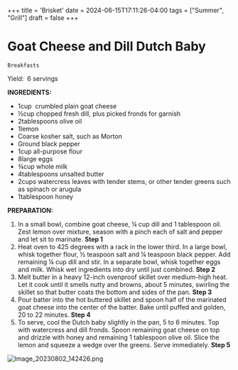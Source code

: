 +++
title = 'Brisket'
date = 2024-06-15T17:11:26-04:00
tags = ["Summer", "Grill"]
draft = false
+++
# Goat Cheese and Dill Dutch Baby

`Breakfasts`

Yield:  6 servings

**INGREDIENTS:**

- 1cup  crumbled plain goat cheese
- ½cup chopped fresh dill, plus picked fronds for garnish
- 2tablespoons olive oil
- 1lemon
- Coarse kosher salt, such as Morton
- Ground black pepper
- 1cup all-purpose flour
- 8large eggs
- ¾cup whole milk
- 4tablespoons unsalted butter
- 2cups watercress leaves with tender stems, or other tender greens such as spinach or arugula
- 1tablespoon honey

**PREPARATION:**

1. In a small bowl, combine goat cheese, ¼ cup dill and 1 tablespoon oil. Zest lemon over mixture, season with a pinch each of salt and pepper and let sit to marinate.
    **Step 1**
2. Heat oven to 425 degrees with a rack in the lower third. In a large bowl, whisk together flour, ½ teaspoon salt and ¼ teaspoon black pepper. Add remaining ¼ cup dill and stir. In a separate bowl, whisk together eggs and milk. Whisk wet ingredients into dry until just combined.
    **Step 2**
3. Melt butter in a heavy 12-inch ovenproof skillet over medium-high heat. Let it cook until it smells nutty and browns, about 5 minutes, swirling the skillet so that butter coats the bottom and sides of the pan.
    **Step 3**
4. Pour batter into the hot buttered skillet and spoon half of the marinated goat cheese into the center of the batter. Bake until puffed and golden, 20 to 22 minutes.
    **Step 4**
5. To serve, cool the Dutch baby slightly in the pan, 5 to 6 minutes. Top with watercress and dill fronds. Spoon remaining goat cheese on top and drizzle with honey and remaining 1 tablespoon olive oil. Slice the lemon and squeeze a wedge over the greens. Serve immediately.
    **Step 5**

![Image_20230802_142426.png](image/Image_20230802_142426.png)
